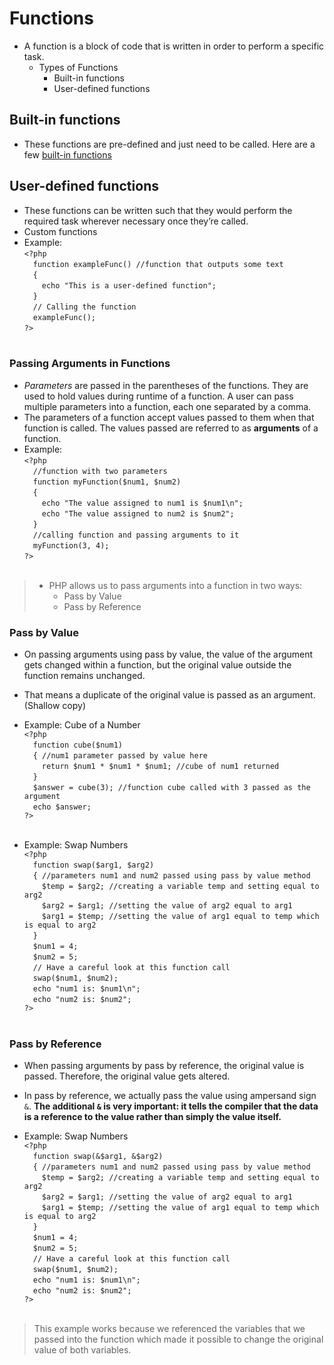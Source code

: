 # Functions
- A function is a block of code that is written in order to perform a specific task.
    - Types of Functions
        - Built-in functions
        - User-defined functions

## Built-in functions
- These functions are pre-defined and just need to be called. Here are a few [built-in functions](https://www.php.net/manual/en/indexes.functions.php)

## User-defined functions
- These functions can be written such that they would perform the required task wherever necessary once they’re called.
- Custom functions
- Example: <br/>
`<?php`<br/>
&emsp;`function exampleFunc() //function that outputs some text`<br/>
&emsp;`{`<br/>
&emsp;&emsp;`echo "This is a user-defined function";`<br/>
&emsp;`}`<br/>
&emsp;`// Calling the function`<br/>
&emsp;`exampleFunc();`<br/>
`?>`<br/><br/>

### Passing Arguments in Functions
- *Parameters* are passed in the parentheses of the functions. They are used to hold values during runtime of a function. A user can pass multiple parameters into a function, each one separated by a comma.
- The parameters of a function accept values passed to them when that function is called. The values passed are referred to as **arguments** of a function.
- Example: <br/>
`<?php`<br/>
&emsp;`//function with two parameters`<br/>
&emsp;`function myFunction($num1, $num2)`<br/>
&emsp;`{`<br/>
&emsp;&emsp;`echo "The value assigned to num1 is $num1\n";`<br/>
&emsp;&emsp;`echo "The value assigned to num2 is $num2";`<br/>
&emsp;`}`<br/>
&emsp;`//calling function and passing arguments to it`<br/>
&emsp;`myFunction(3, 4);`<br/>
`?>`<br/><br/>

>- PHP allows us to pass arguments into a function in two ways:
>    - Pass by Value
>    - Pass by Reference

### Pass by Value
- On passing arguments using pass by value, the value of the argument gets changed within a function, but the original value outside the function remains unchanged. 
- That means a duplicate of the original value is passed as an argument.(Shallow copy)

- Example: Cube of a Number <br/>
`<?php`<br/>
&emsp;`function cube($num1)`<br/>
&emsp;`{ //num1 parameter passed by value here`<br/>
&emsp;&emsp;`return $num1 * $num1 * $num1; //cube of num1 returned`  <br/>
&emsp;`}`<br/>
&emsp;`$answer = cube(3); //function cube called with 3 passed as the argument`<br/>
&emsp;`echo $answer;`<br/>
`?>`<br/><br/>

- Example: Swap Numbers<br/>
`<?php`<br/>
&emsp;`function swap($arg1, $arg2)`<br/>
&emsp;`{ //parameters num1 and num2 passed using pass by value method`<br/>
&emsp;&emsp;`$temp = $arg2; //creating a variable temp and setting equal to arg2`<br/>
&emsp;&emsp;`$arg2 = $arg1; //setting the value of arg2 equal to arg1`<br/>
&emsp;&emsp;`$arg1 = $temp; //setting the value of arg1 equal to temp which is equal to arg2`<br/>
&emsp;`}`<br/>
&emsp;`$num1 = 4;`<br/>
&emsp;`$num2 = 5;`<br/>
&emsp;`// Have a careful look at this function call`<br/>
&emsp;`swap($num1, $num2);`<br/>
&emsp;`echo "num1 is: $num1\n";`<br/>
&emsp;`echo "num2 is: $num2";`<br/>
`?>`<br/><br/>

### Pass by Reference
- When passing arguments by pass by reference, the original value is passed. Therefore, the original value gets altered. 
- In pass by reference, we actually pass the value using ampersand sign `&`. **The additional `&` is very important: it tells the compiler that the data is a reference to the value rather than simply the value itself.**

- Example: Swap Numbers<br/>
`<?php`<br/>
&emsp;`function swap(&$arg1, &$arg2)`<br/>
&emsp;`{ //parameters num1 and num2 passed using pass by value method`<br/>
&emsp;&emsp;`$temp = $arg2; //creating a variable temp and setting equal to arg2`<br/>
&emsp;&emsp;`$arg2 = $arg1; //setting the value of arg2 equal to arg1`<br/>
&emsp;&emsp;`$arg1 = $temp; //setting the value of arg1 equal to temp which is equal to arg2`<br/>
&emsp;`}`<br/>
&emsp;`$num1 = 4;`<br/>
&emsp;`$num2 = 5;`<br/>
&emsp;`// Have a careful look at this function call`<br/>
&emsp;`swap($num1, $num2);`<br/>
&emsp;`echo "num1 is: $num1\n";`<br/>
&emsp;`echo "num2 is: $num2";`<br/>
`?>`<br/><br/>
> This example works because we referenced the variables that we passed into the function which made it possible to change the original value of both variables.